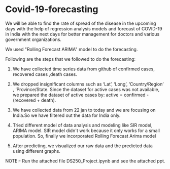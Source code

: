 # Covid-19-forecasting
We will be able to find the rate of spread of the disease in the upcoming days with the help of regression analysis models and forecast of COVID-19 in India with the next days for better management for doctors and various government organizations.

We used "Rolling Forecast ARIMA" model to do the forecasting.

Following are the steps that we followed to do the forecasting:

1) We have collected time series data from github of confirmed cases, recovered cases ,death
cases.

2) We dropped insignificant columns such as ‘Lat’, ‘Long’, ‘Country/Region’ , ‘Province/State.
Since the dataset for active cases was not available, we prepared the dataset of active cases by:
active = confirmed -(recovered + death).

3) We have collected data from 22 jan to today and we are focusing on India.So we have filtered
out the data for India only.

4) Tried different model of data analysis and modeling like SIR model, ARIMA model. SIR model didn't work because it only works for a small population. So, finally we incorporated Rolling Forecast Arima model

5) After predicting, we visualized our raw data and the predicted data using different graphs.


NOTE:- Run the attached file DS250_Project.ipynb and see the attached ppt.
